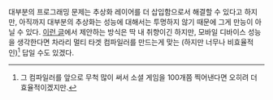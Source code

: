대부분의 프로그래밍 문제는 추상화 레이어를 더 삽입함으로서 해결할 수 있다고 하지만, 아직까지 대부분의 추상화는 성능에 대해서는 투명하지 않기 때문에 그게 만능이 아닐 수 있다. [이런 글][1]에서 제안하는 방식은 딱 내 취향이긴 하지만, 모바일 디바이스 성능을 생각한다면 차라리 멀티 타겟 컴파일러를 만드는게 맞는 (하지만 너무나 비효율적인)[^1] 답일 수도 있겠다.

 [^1]: 그 컴파일러를 앞으로 무척 많이 써서 소셜 게임을 100개쯤 찍어낸다면 오히려 더 효율적이겠지만.

  [1]: http://alankang.tistory.com/271
